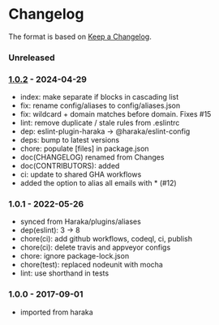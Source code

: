 # Changelog

The format is based on [Keep a Changelog](https://keepachangelog.com/).

### Unreleased

### [1.0.2] - 2024-04-29

- index: make separate if blocks in cascading list
- fix: rename config/aliases to config/aliases.json
- fix: wildcard + domain matches before domain. Fixes #15
- lint: remove duplicate / stale rules from .eslintrc
- dep: eslint-plugin-haraka -> @haraka/eslint-config
- deps: bump to latest versions
- chore: populate [files] in package.json
- doc(CHANGELOG) renamed from Changes
- doc(CONTRIBUTORS): added
- ci: update to shared GHA workflows
- added the option to alias all emails with \* (#12)

### 1.0.1 - 2022-05-26

- synced from Haraka/plugins/aliases
- dep(eslint): 3 -> 8
- chore(ci): add github workflows, codeql, ci, publish
- chore(ci): delete travis and appveyor configs
- chore: ignore package-lock.json
- chore(test): replaced nodeunit with mocha
- lint: use shorthand in tests

### 1.0.0 - 2017-09-01

- imported from haraka

[1.0.2]: https://github.com/haraka/haraka-plugin-aliases/releases/tag/v1.0.2
